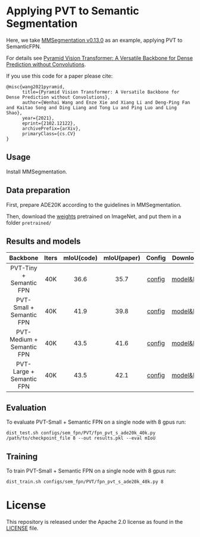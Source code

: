 # Applying PVT to Semantic Segmentation

Here, we take [MMSegmentation v0.13.0](https://github.com/open-mmlab/mmsegmentation/tree/v0.13.0) as an example, applying PVT to SemanticFPN.

For details see [Pyramid Vision Transformer: A Versatile Backbone for Dense Prediction without Convolutions](https://arxiv.org/pdf/2102.12122.pdf). 

If you use this code for a paper please cite:

```
@misc{wang2021pyramid,
      title={Pyramid Vision Transformer: A Versatile Backbone for Dense Prediction without Convolutions}, 
      author={Wenhai Wang and Enze Xie and Xiang Li and Deng-Ping Fan and Kaitao Song and Ding Liang and Tong Lu and Ping Luo and Ling Shao},
      year={2021},
      eprint={2102.12122},
      archivePrefix={arXiv},
      primaryClass={cs.CV}
}
```


## Usage

Install MMSegmentation.


## Data preparation

First, prepare ADE20K according to the guidelines in MMSegmentation.

Then, download the [weights](https://github.com/whai362/PVT/blob/main/README.md) pretrained on ImageNet, and put them in a folder `pretrained/`

## Results and models

|    Backbone     | Iters | mIoU(code) | mIoU(paper) | Config | Download  |
| :-------------: | :-----: | :-----: | :------: | :------------: | :----: |
|    PVT-Tiny + Semantic FPN    | 40K | 36.6    | 35.7 |  [config](https://github.com/whai362/PVT/blob/main/segmentation/configs/sem_fpn/PVT/fpn_pvt_t_ade20k_40k.py)  | [model&log](https://drive.google.com/drive/folders/18O7n7vi9WzD9DkuHFvFZSF31QVaKZ4AS?usp=sharing) |
|    PVT-Small + Semantic FPN   | 40K | 41.9    | 39.8 |  [config](https://github.com/whai362/PVT/blob/main/segmentation/configs/sem_fpn/PVT/fpn_pvt_s_ade20k_40k.py)  | [model&log](https://drive.google.com/drive/folders/18O7n7vi9WzD9DkuHFvFZSF31QVaKZ4AS?usp=sharing) |
|    PVT-Medium + Semantic FPN  | 40K | 43.5    | 41.6 |  [config](https://github.com/whai362/PVT/blob/main/segmentation/configs/sem_fpn/PVT/fpn_pvt_m_ade20k_40k.py)  | [model&log](https://drive.google.com/drive/folders/18O7n7vi9WzD9DkuHFvFZSF31QVaKZ4AS?usp=sharing) |
|    PVT-Large + Semantic FPN   | 40K | 43.5    | 42.1 |  [config](https://github.com/whai362/PVT/blob/main/segmentation/configs/sem_fpn/PVT/fpn_pvt_l_ade20k_40k.py)  | [model&log](https://drive.google.com/drive/folders/18O7n7vi9WzD9DkuHFvFZSF31QVaKZ4AS?usp=sharing) |

## Evaluation
To evaluate PVT-Small + Semantic FPN on a single node with 8 gpus run:
```
dist_test.sh configs/sem_fpn/PVT/fpn_pvt_s_ade20k_40k.py /path/to/checkpoint_file 8 --out results.pkl --eval mIoU
```


## Training
To train PVT-Small + Semantic FPN on a single node with 8 gpus run:

```
dist_train.sh configs/sem_fpn/PVT/fpn_pvt_s_ade20k_40k.py 8
```

# License
This repository is released under the Apache 2.0 license as found in the [LICENSE](LICENSE) file.
